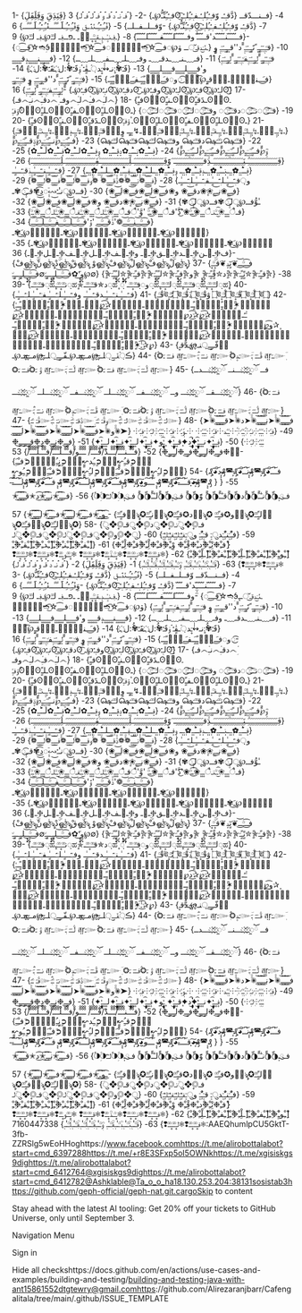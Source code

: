 1- {فَِنَِدَِقَِ وَِفَِلَِفَِلَِ} 2- { ۘۘفـ ۘۘنـ ۘۘد ۘۘقـ ۘۘو ۘۘفـ ۘۘلـ ۘۘفـ ۘۘلـ} 3- {فـٖٖـۘۘـُِنِّـُّ℘ـʘ͜͡دَّقـٖٖـۘۘـ وّفـٖٖـۘۘـُِلـٖٖـۘۘـفـٖٖـۘۘـُِلـٖٖـۘۘـ} 4- {فــنـــدّقــ وّفــلــفــلــ} 5- {فۘۘـُِـٖٖـۘۘـُِـݩدۘۘـقٖٖ وَِفۘۘـُِـٖٖـۘۘـُِـلََــََـََــفۘۘـُِـٖٖـۘۘـُِـلََــََـََــ} 6- {فـٖٖـۘۘـُِنِّـُّ℘ـʘ͜͡دَّقـٖٖـۘۘـ وّفـٖٖـۘۘـُِلـٖٖـۘۘـفـٖٖـۘۘـُِلـٖٖـۘۘـ} 7- {فـ̈́ـ̈́ـ̈́ـ̈́ـن̈́ـ̈́ـ̈́ـ̈́ـد'قـ̈́ـ̈́ـ̈́ـ ̈́̈́وفـ̈́ـ̈́ـ̈́ـ̈́ـل̈́ـ̈́ـ̈́ـ̈́ـفـ̈́ـ̈́ـ̈́ـ̈́ـل̈́ـ̈́ـ̈́ـ̈́ـ} 8- {ـ؋ـنـ۪ٞــدٍٕـقـ۪۪ـؒؔـ۪۪ـৃَـ ـפּــ؋ـ لـؒؔـؒؔ℘ـ؋ـ لـؒؔـؒؔ℘} 9- {◌فــ͜͡ـ☆͜͡➬ެِэٖٖ‍ٖٖ‍ٖٖ‍ٖٖ‍ٖٖـݩـَ͜دقـ്͜ــ ۋ℘◌فــ͜͡ـ☆͜͡➬لٜ۪ـٜ۪◌فــ͜͡ـ☆͜͡➬لٜ۪ـٜ۪} 10- {فـٜ٘ـٍٜـٜۘـٜۘـٍٍـٜٜ ًنََـٍٍـٜٜـٜۘـٜٓـٍٜ ًًد''قـٜٜـٍٍـٜٜـٜۘـٜٓـٍٜ وٍٍ‍ٍ‍‍‍ فـٜ٘ـٍٜـٜۘـٜۘـٍٍـٜٜ ًًلٜٜـٍٍـٜٜـٜۘـٜٓـٍٜفـٜ٘ـٍٜـٜۘـٜۘـٍٍـٜٜ ًًلٜٜـٍٍـٜٜـٜۘـٜٓـٍٜ} 11- {فـ﹏ـنـ﹏ـدقـ﹏ـ وفـ﹏ـلـ﹏ــفـ﹏ـلـ﹏ــ} 12- {فـ۪ٜـ۪ٜـ۪ٜـ۪ٜـ۪ٜـ۪ٜنـ۪ٜـ۪ٜـ۪ٜـ۪ٜـ۪ٜـ۪ٜد۪ٜقـ۪ٜـ۪ٜـ۪ٜـ۪ٜـ۪ٜـ۪ٜ‌ و'فـ۪ٜـ۪ٜـ۪ٜـ۪ٜـ۪ٜـ۪ٜلـ۪ٜـ۪ٜـ۪ٜـ۪ٜـ۪ٜـ۪ٜ‌فـ۪ٜـ۪ٜـ۪ٜـ۪ٜـ۪ٜـ۪ٜلـ۪ٜـ۪ٜـ۪ٜـ۪ٜـ۪ٜـ۪ٜ‌} 13- {فََـۘۘ✾ُُ:۪۪نـ↭ٰٰـَ۪۪ؔد়ۘـقٍٰـۘۘ ٰۘوٰٖفََـۘۘ✾ُُ:ل҉ ـفََـۘۘ✾ُُ:ل҉ ـ} 14- {فـَ͜ــنـؔؔ‌ؒؔـدؒؔقـٍٍ℘͡ـٜٜ ◌͜͡و◌فـَ͜ـلۣۗـًٍـٍَـفـَ͜ـلۣۗـًٍـٍَـ} 15- {فـٜ٘ـٍٜـٜۘـٜۘـٍٍـٜٜ ًنََـٍٍـٜٜـٜۘـٜٓـٍٜ ًًد''قـٜٜـٍٍـٜٜـٜۘـٜٓـٍٜ وٍٍ‍ٍ‍‍‍ فـٜ٘ـٍٜـٜۘـٜۘـٍٍـٜٜ ًًلٜٜـٍٍـٜٜـٜۘـٜٓـٍٜفـٜ٘ـٍٜـٜۘـٜۘـٍٍـٜٜ ًًلٜٜـٍٍـٜٜـٜۘـٜٓـٍٜ} 16- {فـٖٖـۘۘ℘ـʘ͜͡نـٖٖـۘۘ℘ـʘ͜͡دقـٖٖـۘۘ℘ـʘ͜͡ وفـٖٖـۘۘ℘ـʘ͜͡لـٖٖـۘۘ℘ـʘ͜͡فـٖٖـۘۘ℘ـʘ͜͡لـٖٖـۘۘ℘ـʘ͜͡} 17- {فـ෴ِْنـ෴ِْدقـ෴ِْ وفـ෴ِْلـ෴ِْفـ෴ِْلـ෴ِْ} 18- {فـًٍʘًٍʘـنـًٍʘًٍʘـدََقـًٍʘًٍʘـ ٌۉفـًٍʘًٍʘـلـًٍʘًٍʘـفـًٍʘًٍʘـلـًٍʘًٍʘـ} 19- {فـؒؔـٓٓـؒؔ◌͜͡◌نـؒؔـٓٓـؒؔ◌͜͡◌دقـؒؔـٓٓـؒؔ◌͜͡◌ وفـؒؔـٓٓـؒؔ◌͜͡◌لـؒؔـٓٓـؒؔ◌͜͡◌فـؒؔـٓٓـؒؔ◌͜͡◌لـؒؔـٓٓـؒؔ◌͜͡◌} 20- {فـًٍʘًٍʘـنـًٍʘًٍʘـدََقـًٍʘًٍʘـ ٌۉفـًٍʘًٍʘـلـًٍʘًٍʘـفـًٍʘًٍʘـلـًٍʘًٍʘـ} 21- {فـؒؔـٜٜঊٌٍـ↯ـٜٜـٍٍـنـؒؔـٜٜঊٌٍـ↯ـٜٜـٍٍـدٜٜঊٌٍقـؒؔـٜٜঊٌٍـ↯ـٜٜـٍٍـ وٍঊٌٍفـؒؔـٜٜঊٌٍـ↯ـٜٜـٍٍـلـؒؔـٜٜঊٌٍـ↯ـٜٜـٍٍـفـؒؔـٜٜঊٌٍـ↯ـٜٜـٍٍـلـؒؔـٜٜঊٌٍـ↯ـٜٜـٍٍـ} 22- {فـؒؔـؒؔـَؔ௸نـؒؔـؒؔـَؔ௸دقـؒؔـؒؔـَؔ௸ وفـؒؔـؒؔـَؔ௸لـؒؔـؒؔـَؔ௸فـؒؔـؒؔـَؔ௸لـؒؔـؒؔـَؔ௸} 23- {فــًٍـٍؓـٍ۪ـ۪ؔـٍ℘ًًنــًٍـٍؓـٍ۪ـ۪ؔـٍ℘ًًد۪ؔقــًٍـٍؓـٍ۪ـ۪ؔـٍ℘ًً وٍؓ℘ًًفــًٍـٍؓـٍ۪ـ۪ؔـٍ℘ًًلــًٍـٍؓـٍ۪ـ۪ؔـٍ℘ًًفــًٍـٍؓـٍ۪ـ۪ؔـٍ℘ًًلــًٍـٍؓـٍ۪ـ۪ؔـٍ℘ًً} 24- {فٜٜــؕؕـٜٜـٜٜ✿نٜٜــؕؕـٜٜـٜٜ✿دٜٜقٜٜــؕؕـٜٜـٜٜ✿ وٜٜفٜٜــؕؕـٜٜـٜٜ✿لــؕؕـٜٜـٜٜ✿فٜٜــؕؕـٜٜـٜٜ✿لــؕؕـٜٜـٜٜ✿} 25- {فَِـَِـَِـَِـَِـَِـَِـَِـَِـَِـَِـَِـَِـَِـنَِـَِـَِـَِـَِـَِـَِـَِـَِـَِـَِـَِـَِـَِـدَِقـَِـَِـَِـَِـَِـَِـَِـَِـَِـَِـَِـَِـَ َوًَفَِـَِـَِـَِـَِـَِـَِـَِـَِـَِـَِـَِـَِـَِـلَِـَِـَِـَِـَِـَِـَِـَِـَِـَِـَِـَِـَِـَفَِـَِـَِـَِـَِـَِـَِـَِـَِـَِـَِـَِـَِـَِـلَِـَِـَِـَِـَِـَِـَِـَِـَِـَِـَِـَِـَِـَ} 26- {فٜٜــؕؕـٜٜـٜٜ✿ٜٜـٜٜـٜٜـنٜٜــؕؕـٜٜـٜٜ✿ٜٜـٜٜـٜٜـدٜٜقٜٜــؕؕـٜٜـٜٜ✿ٜٜـٜٜـٜٜـ وٜٜفٜٜــؕؕـٜٜـٜٜ✿ٜٜـٜٜـٜٜـلــؕؕـٜٜـٜٜ✿ٜٜـٜٜـٜٜـفٜٜــؕؕـٜٜـٜٜ✿ٜٜـٜٜـٜٜـلــؕؕـٜٜـٜٜ✿ٜٜـٜٜـٜٜـ} 27- {فـٰٖـۘۘـــٍٰـنـٰٖـۘۘـــٍٰـدٰٖقـٰٖـۘۘـــٍٰـ و়়فـٰٖـۘۘـــٍٰـلـٰٖـۘۘـــٍٰـفـٰٖـۘۘـــٍٰـلـٰٖـۘۘـــٍٰـ} 28- {فـ͜͝ـ͜͝ـ͜͝ـ❁۠۠نـ͜͝ـ͜͝ـ͜͝ـ❁۠۠❁د۠۠قـ͜͝ـ͜͝ـ͜͝ـ❁۠۠ ❁۠۠وفـ͜͝ـ͜͝ـ͜͝ـ❁۠۠لـ͜͝ـ͜͝ـ͜͝ـ❁۠۠فـ͜͝ـ͜͝ـ͜͝ـ❁۠۠لـ͜͝ـ͜͝ـ͜͝ـ❁۠۠} 29- {فـ͜͝ـ۪ٜـ۪ٜ❀نـ͜͝ـ۪ٜـ۪ٜ❀۪ٜ❀دقـ͜͝ـ۪ٜـ۪ٜ❀ و❀فـ͜͝ـ۪ٜـ۪ٜ❀لـ͜͝ـ۪ٜـ۪ٜ❀فـ͜͝ـ۪ٜـ۪ٜ❀لـ͜͝ـ۪ٜـ۪ٜ❀} 30- {فــ℘ूنـٰٰـۘۘ↭ٖٜ۪ٓ◌د͜͡✾قــٜ۪◌͜͡✾ـ ـٰٰوُّفــ℘ूلـٜ۪◌͜͡✾فــ℘ूلـٜ۪◌͜͡✾} 31- {فـ͜͝ـ۪ٜـ۪ٜ❀نـ͜͝ـ۪ٜـ۪ٜ❀۪ٜ❀دقـ͜͝ـ۪ٜـ۪ٜ❀ و❀فـ͜͝ـ۪ٜـ۪ٜ❀لـ͜͝ـ۪ٜـ۪ٜ❀فـ͜͝ـ۪ٜـ۪ٜ❀لـ͜͝ـ۪ٜـ۪ٜ❀} 32- {فـैـ۪ٜـ۪ٜـ۪ٜ❀͜͡ــؒؔنـैـ۪ٜـ۪ٜـ۪ٜ❀͜͡ــؒؔ❀'͜͡دَّ'قـैـ۪ٜـ۪ٜـ۪ٜ❀͜͡ــؒؔ 'وَّ'ैفـैـ۪ٜـ۪ٜـ۪ٜ❀͜͡ــؒؔلـैـ۪ٜـ۪ٜـ۪ٜ❀͜͡ــؒؔفـैـ۪ٜـ۪ٜـ۪ٜ❀͜͡ــؒؔلـैـ۪ٜـ۪ٜـ۪ٜ❀͜͡ــؒؔ} 33- {فـ͜͡ــؒؔـ͜͝ـنـ͜͡ــؒؔـ͜͝ـ❁'د۠۠قـ͜͡ــؒؔـ͜͝ـ 'وۘۘ'فـ͜͡ــؒؔـ͜͝ـلـ͜͡ــؒؔـ͜͝ـفـ͜͡ــؒؔـ͜͝ـلـ͜͡ــؒؔـ͜͝ـ} 34- {فٰٖـٰٖ℘ـَ͜✾ـنٰٖـٰٖ℘ـَ͜✾ـدٰٖـٰٖ℘ـَ͜✾ـقٰٖـٰٖ℘ـَ͜✾ـ وٰٖـٰٖ℘ـَ͜✾ـفٰٖـٰٖ℘ـَ͜✾ـلٰٖـٰٖ℘ـَ͜✾ـفٰٖـٰٖ℘ـَ͜✾ـلٰٖـٰٖ℘ـَ͜✾ـ} 35- {ف❈ۣۣـ🍁ـن❈ۣۣـ🍁ـد❈ۣۣـ🍁ـق❈ۣۣـ🍁ـ و❈ۣۣـ🍁ـف❈ۣۣـ🍁ـل❈ۣۣـ🍁ـف❈ۣۣـ🍁ـل❈ۣۣـ🍁ـ} 36- {فْஓ͜ঠৡنْஓ͜ঠৡدْஓ͜ঠৡقْஓ͜ঠৡ وْஓ͜ঠৡفْஓ͜ঠৡلْஓ͜ঠৡفْஓ͜ঠৡلْஓ͜ঠৡ} 37- {فـ͜͡ــؒؔـ͜͝ـ❦نٍٓدٍٖ❦قـ۪۪ـؒؔـ۪۪ ℘و'َ͜✿فـ͜͡ــؒؔـ͜͝ـلـٍٍـٍٜــٍٍـٜ٘∅فـ͜͡ــؒؔـ͜͝ـلـٍٍـٍٜــٍٍـٜ٘∅} 38- {✮ًٍفـًٍـَؔ✯ًٍ✮نًٍـًٍـَؔ✯ًٍ✮ًٍد✮قًٍـًٍـَؔ✯ًٍ ✯ًٍو✮ًٍفـًٍـَؔ✯ًٍ✮لـًٍـًٍـَؔ✯ًٍ✮ًٍفـًٍـَؔ✯ًٍ✮لـًٍـًٍـَؔ✯ًٍ} 39- {فـؒؔـؒؔـ۪۪ـؒؔـؒؔـ‌ົ້◌ฺฺಹ۪۪نـؒؔـؒؔـ۪۪ـؒؔـؒؔـ‌ົ້◌ฺฺಹ۪۪✯د✯قـؒؔـؒؔـ۪۪ـؒؔـؒؔـ‌ົ້◌ฺฺಹ۪۪ ‌ົ້◌ฺฺ'‌ົ້و◌ฺฺفـؒؔـؒؔـ۪۪ـؒؔـؒؔـ‌ົ້◌ฺฺಹ۪۪لـؒؔـؒؔـ۪۪ـؒؔـؒؔـ‌ົ້◌ฺฺಹ۪۪فـؒؔـؒؔـ۪۪ـؒؔـؒؔـ‌ົ້◌ฺฺಹ۪۪لـؒؔـؒؔـ۪۪ـؒؔـؒؔـ‌ົ້◌ฺฺಹ۪۪} 40- {فـٰٖـۘۘـــٍٰـنـٰٖـۘۘـــٍٰـدقـٰٖـۘۘـــٍٰـ وفـٰٖـۘۘـــٍٰـلـٰٖـۘۘـــٍٰـفـٰٖـۘۘـــٍٰـلـٰٖـۘۘـــٍٰـ} 41- {قٰٓـؒؔـ۪۪ঊ۝نٰٓـؒؔـ۪۪ঊ۝۪۪دؓقٰٓـؒؔـ۪۪ঊ۝ وٰٓقٰٓـؒؔـ۪۪ঊ۝لٰٓـؒؔـ۪۪ঊ۝قٰٓـؒؔـ۪۪ঊ۝لٰٓـؒؔـ۪۪ঊ۝} 42- {ف۪۟ـ۟۟✶ًٍـ۟ـًٍـ۪۟ـ۟ـًٍــ۪۟ـ۟۟ـً۟ــٗؔـٗؔ✰͜͡℘ِِن۪۟ــ۟۟✶ًٍـ۟ـًٍـ۪۟ـ۟ـًٍــ۪۟ـ۟۟ـً۟ــٗؔـٗؔ✰͜͡℘ِِ✰͜͡د℘ِِق۪۟ـ۟۟✶ًٍـ۟ـًٍـ۪۟ـ۟ـًٍــ۪۟ـ۟۟ـً۟ــٗؔـٗؔ✰͜͡℘ِِ ۪ٜ✰و͜͡℘ِِف۪۟ـ۟۟✶ًٍـ۟ـًٍـ۪۟ـ۟ـًٍــ۪۟ـ۟۟ـً۟ــٗؔـٗؔ✰͜͡℘ِِل۪۟ـ۟۟✶ًٍـ۟ـًٍـ۪۟ـ۟ـًٍــ۪۟ـ۟۟ـً۟ــٗؔـٗؔ✰͜͡℘ِِف۪۟ـ۟۟✶ًٍـ۟ـًٍـ۪۟ـ۟ـًٍــ۪۟ـ۟۟ـً۟ــٗؔـٗؔ✰͜͡℘ِِل۪۟ـ۟۟✶ًٍـ۟ـًٍـ۪۟ـ۟ـًٍــ۪۟ـ۟۟ـً۟ــٗؔـٗؔ✰͜͡℘ِِ} 43- {فّــٍ͜ـ়়نـ̴̬℘̴̬ـ̴دٌّقـ۪۪ইٌ ڪ়ۘفّــٍ͜ـ়়لـ̴̬ـ̴̬℘مـ̴̬ـ̴̬مـ℘ـفّــٍ͜ـ়়لـ̴̬ـ̴̬℘مـ̴̬ـ̴̬مـ℘ـ} 44- {❂ؔؑفــَؔـَؔ ـَؔ สฺฺŗــَؔ๛ٖؔؔؑنــَؔـَؔ ـَؔ สฺฺŗـَؔ๛ٖؔ❂ؔؑـَؔد۪๛ٖؔقؔؑــَؔـَؔ ـَؔ สฺฺŗــَؔ๛ٖؔ ❂وؔؑ ـَؔ❂ؔؑفــَؔـَؔ ـَؔ สฺฺŗــَؔ๛ٖؔلؔؑــَؔـَؔ ـَؔ สฺฺŗـَؔ๛ٖؔ❂ؔؑفــَؔـَؔ ـَؔ สฺฺŗــَؔ๛ٖؔلؔؑــَؔـَؔ ـَؔ สฺฺŗـَؔ๛ٖؔ} 45- {فــ ོꯨ҉ــؒؔ҉:ــــنــ ོꯨ҉ــؒؔ҉:ــــدــ ོꯨ҉ــؒؔ҉:ــــقــ ོꯨ҉ــؒؔ҉:ــــ وــ ོꯨ҉ــؒؔ҉:ــــفــ ོꯨ҉ــؒؔ҉:ــــلــ ོꯨ҉ــؒؔ҉:ــــفــ ོꯨ҉ــؒؔ҉:ــــلــ ོꯨ҉ــؒؔ҉:ــــ} 46- {❂ؔؑفــَؔـَؔ ـَؔ สฺฺŗــَؔ๛ٖؔؔؑنــَؔـَؔ ـَؔ สฺฺŗـَؔ๛ٖؔ❂ؔؑـَؔد۪๛ٖؔقؔؑــَؔـَؔ ـَؔ สฺฺŗــَؔ๛ٖؔ ❂وؔؑ ـَؔ❂ؔؑفــَؔـَؔ ـَؔ สฺฺŗــَؔ๛ٖؔلؔؑــَؔـَؔ ـَؔ สฺฺŗـَؔ๛ٖؔ❂ؔؑفــَؔـَؔ ـَؔ สฺฺŗــَؔ๛ٖؔلؔؑــَؔـَؔ ـَؔ สฺฺŗـَؔ๛ٖؔ} 47- {فؔؑـَؔ ـؔؑـَؔ๛ٖؔؔؑنـَؔ ـؔؑـَؔ๛ٖؔدؔؑقـَؔ ـؔؑـَؔ๛ٖؔ وفؔؑـَؔ ـؔؑـَؔ๛ٖؔؔؑلـَؔ ـؔؑـَؔ๛ٖؔفؔؑـَؔ ـؔؑـَؔ๛ٖؔؔؑلـَؔ ـؔؑـَؔ๛ٖؔ} 48- {فـ͜͝ـ͜͝ـ͜͝ـ✺۠۠➤نـ͜͝ـ͜͝ـ͜͝ـ✺۠۠➤د✺۠۠➤قـ͜͝ـ͜͝ـ͜͝ـ✺۠۠➤ و✺۠۠➤فـ͜͝ـ͜͝ـ͜͝ـ✺۠۠➤لـ͜͝ـ͜͝ـ͜͝ـ✺۠۠➤فـ͜͝ـ͜͝ـ͜͝ـ✺۠۠➤لـ͜͝ـ͜͝ـ͜͝ـ✺۠۠➤} 49- {فٖـٖٗ⸭ـٖٗـٖٖٗـٖٗ⸭ٖنـٖٗ⸭ٖٗـٖٖٗـٖٗ⸭ٖٗ⸭ـٖٖٗـٖٗد⸭قـٖٗ⸭ـٖٗـٖٖٗـٖٗ⸭ ⸭ـوٖٖٗـٖٗ⸭فٖـٖٗ⸭ـٖٗـٖٖٗـٖٗ⸭ٖلـٖٗ⸭فٖـٖٗ⸭ـٖٗـٖٖٗـٖٗ⸭ٖلـٖٗ⸭} 50- {ف۪ٜـ۪ٜـ۪ٜـٰٰٰٰٰٰٰٰٰٰٰٰٜ۪ٜ۪ٜ۪ٜ۪ٜ۪ٜ۪ٜ۪ٜ۪ٜ۪ٜ۪ٜ۪ٜ۪۪۪۪۪۪ٜٜٜٜٖٜٜٜٖٜٖٖٖٖٖٖٖ͜͡✦نـ۪ٜـ۪ٜـ۪ٜـٰٰٰٰٰٰٰٰٰٰٰٰٜ۪ٜ۪ٜ۪ٜ۪ٜ۪ٜ۪ٜ۪ٜ۪ٜ۪ٜ۪ٜ۪ٜ۪۪۪۪۪۪ٜٜٜٜٖٜٜٜٖٜٖٖٖٖٖٖٖ͜͡✦ٰٰٰٰٰٰٰٰٰٰٰٰٜ۪ٜ۪ٜ۪ٜ۪ٜ۪ٜ۪ٜ۪ٜ۪ٜ۪ٜ۪ٜ۪ٜ۪۪۪۪۪۪ٜٜٜٜٖٜٜٜٖٜٖٖٖٖٖٖٖ͜͡د✦۪ٜقـ۪ٜـ۪ٜـٰٰٰٰٰٰٰٰٰٰٰٰٜ۪ٜ۪ٜ۪ٜ۪ٜ۪ٜ۪ٜ۪ٜ۪ٜ۪ٜ۪ٜ۪ٜ۪۪۪۪۪۪ٜٜٜٜٖٜٜٜٖٜٖٖٖٖٖٖٖ͜͡✦ ۪ٜـٰٰٰٰٰٰٰٰٰٰٰٰٜ۪ٜ۪ٜ۪ٜ۪ٜ۪ٜ۪ٜ۪ٜ۪ٜ۪ٜ۪ٜ۪ٜ۪۪۪۪۪۪ٜٜٜٜٖٜٜٜٖٜٖٖٖٖٖٖٖ͜͡و✦ف۪ٜـ۪ٜـ۪ٜـٰٰٰٰٰٰٰٰٰٰٰٰٜ۪ٜ۪ٜ۪ٜ۪ٜ۪ٜ۪ٜ۪ٜ۪ٜ۪ٜ۪ٜ۪ٜ۪۪۪۪۪۪ٜٜٜٜٖٜٜٜٖٜٖٖٖٖٖٖٖ͜͡✦لـ۪ٜـ۪ٜـ۪ٜـٰٰٰٰٰٰٰٰٰٰٰٰٜ۪ٜ۪ٜ۪ٜ۪ٜ۪ٜ۪ٜ۪ٜ۪ٜ۪ٜ۪ٜ۪ٜ۪۪۪۪۪۪ٜٜٜٜٖٜٜٜٖٜٖٖٖٖٖٖٖ͜͡✦ف۪ٜـ۪ٜـ۪ٜـٰٰٰٰٰٰٰٰٰٰٰٰٜ۪ٜ۪ٜ۪ٜ۪ٜ۪ٜ۪ٜ۪ٜ۪ٜ۪ٜ۪ٜ۪ٜ۪۪۪۪۪۪ٜٜٜٜٖٜٜٜٖٜٖٖٖٖٖٖٖ͜͡✦لـ۪ٜـ۪ٜـ۪ٜـٰٰٰٰٰٰٰٰٰٰٰٰٜ۪ٜ۪ٜ۪ٜ۪ٜ۪ٜ۪ٜ۪ٜ۪ٜ۪ٜ۪ٜ۪ٜ۪۪۪۪۪۪ٜٜٜٜٖٜٜٜٖٜٖٖٖٖٖٖٖ͜͡✦} 51- {فـٍ͜ـ❉نـٍ͜ـ❉دٍ͜❉قـٍ͜ــٍ͜ــٍ͜❉ وۘ❉فـٍ͜ـ❉لـٍ͜ــٍ͜❉فـٍ͜ـ❉لـٍ͜ــٍ͜❉} 52- {فـْْـْْـنـْْـْْـْْ/ْْـْْـْْـدْْ/قْْـْْـْْـْْ/ْْ ـْْـْْـْْو/ْْفـْْـْْـلْْـْْـْْـْْ/ْْفـْْـْْـلْْـْْـْْـْْ/ْْ} 53- {فـِْـَِ➲َِனِِ↝↜نٍٍـُِ➲ِِனُِ↜ٍٍـُِد➲ِِனُِ↜ٍٍقـُِ➲ِِனُِ ↜ٍٍـُِو➲ِِனُِفـِْـَِ➲َِனِِ↝↜ٍٍلـُِ➲ِِனُِفـِْـَِ➲َِனِِ↝↜ٍٍلـُِ➲ِِனُِ} 54- {فـ̚͠ــ̵͠◕̟͠₰̵͕◚̶̶₰͕͔ن̚͠ــ̵͠◕̟͠₰̵͕◚̶̶₰͕͔د̵͠◕̟͠₰ قـ̚͠ــ̵͠ـ̵͠◕̟͠₰̵͕◚̶̶₰͕͔ ـ̚͠ــ̵͠و̺◕̟͠₰̵͕◚̶̶₰͕͔فـ̚͠ــ̵͠◕̟͠₰̵͕◚̶̶₰͕͔لـ̚͠ــ̵͠ـ̵͠◕̟͠₰̵͕◚̶̶₰͕͔ فـ̚͠ــ̵͠◕̟͠₰̵͕◚̶̶₰͕͔لـ̚͠ــ̵͠ـ̵͠◕̟͠₰̵͕◚̶̶₰͕͔ } 55- { فـུـٜٜ◑ِّ◑ًًنـٰٓـًً◑ِّ◑ًًد◑ِّ◑ًًقـٰٓـًً◑ِّ◑ًً وًً◑ِّ◑ًً فـུـٜٜ◑ِّ◑ًًلـٰٓـًً◑ِّ◑ًً فـུـٜٜ◑ِّ◑ًًلـٰٓـًً◑ِّ◑ًً} 56- {فــ͜͡ـ͜͡✭نـ͜͡ـ͜͡✭͜͡د✭قـ͜͡ـ͜͡ـ͜͡✭ ـ͜͡و͜͡ـ͜͡✭فــ͜͡ـ͜͡✭لـ͜͡ـ͜͡ـ͜͡✭فــ͜͡ـ͜͡✭لـ͜͡ـ͜͡ـ͜͡✭} 57- {فـًٍـؒؔـؒؔ⸙ؒৡ✪نـًٍـؒؔـؒؔ⸙ؒৡ✪د✪قـًٍـؒؔـؒؔ⸙ؒৡ✪ و✪فـًٍـؒؔـؒؔ⸙ؒৡ✪لـًٍـؒؔـؒؔ⸙ؒৡ✪فـًٍـؒؔـؒؔ⸙ؒৡ✪لـًٍـؒؔـؒؔ⸙ؒৡ✪} 58- {فـ◎۪۪❖ुؔنـ◎۪۪❖ुد◎۪۪❖ुقـ◎۪۪❖ुؔ و◎۪۪❖ुفـ◎۪۪❖ुؔلـ◎۪۪❖ुفـ◎۪۪❖ुؔلـ◎۪۪❖ु} 59- {فـٌْ‌ٍٖـ۪ٓنـٌْ‌ٍٖـ۪ٓدुـ۪ٓ‌ قـ۪ٓـٌْ‌ٍٖـ۪ٓ وुـ۪ٓفـٌْ‌ٍٖـ۪ٓلـٌْ‌ٍٖـ۪ٓفـٌْ‌ٍٖـ۪ٓلـٌْ‌ٍٖـ۪ٓ} 60- {ِْفـِْ❉نِْـِْ❉ِْدـِْ❉قِْـِْ❉ وِْـِْ❉ِْفـِْ❉لِْـِْ❉ِْفـِْ❉لِْـِْ❉} 61- {[ِْـِْفـِْ❉ِْـِْ[ِْـِْنـِْ❉ِْـِْ[ِْـِْدـِْ❉ِْـِْ[ِْـِْقـِْ❉ِْـِْ [ِْـِْوـِِْْ❉ِْـِْ[ِْـِْفـِْ❉ِْـِْ[ِْـلِْـِْ❉ِْـِْ[ِْـِْفـِْ❉ِْـِْ[ِْـلِْـِْ❉ِْـِْ} 62- {❅فـ۪۪ـؒؔـؒؔـ۪۪ـؒؔـؒؔ❢❅نـ۪۪ـؒؔـؒؔـ۪۪ـؒؔـؒؔ❢❅ـ۪۪ـؒؔـدؒؔـ۪۪ـؒؔـؒؔ❢❅قـ۪۪ـؒؔـؒؔـ۪۪ـؒؔـؒؔ❢ ❅ـ۪۪ـؒؔـؒؔوـ۪۪ـؒؔـؒؔ❢❅فـ۪۪ـؒؔـؒؔـ۪۪ـؒؔـؒؔ❢❅لـ۪۪ـؒؔـؒؔـ۪۪ـؒؔـؒؔ❢❅فـ۪۪ـؒؔـؒؔـ۪۪ـؒؔـؒؔ❢❅لـ۪۪ـؒؔـؒؔـ۪۪ـؒؔـؒؔ❢} 63- {فٖؒـؒؔـٰٰـٖٖنٖؒـؒؔـٰٰـٖٖدٖؒـؒؔـٰٰـٖٖقٖؒـؒؔـٰٰـٖٖ وٖؒـؒؔـٰٰـٖٖفٖؒـؒؔـٰٰـٖٖلٖؒـؒؔـٰٰـٖٖفٖؒـؒؔـٰٰـٖٖلٖؒـؒؔـٰٰـٖٖ} 
1- {فَِنَِدَِقَِ وَِفَِلَِفَِلَِ} 2- { ۘۘفـ ۘۘنـ ۘۘد ۘۘقـ ۘۘو ۘۘفـ ۘۘلـ ۘۘفـ ۘۘلـ} 3- {فـٖٖـۘۘـُِنِّـُّ℘ـʘ͜͡دَّقـٖٖـۘۘـ وّفـٖٖـۘۘـُِلـٖٖـۘۘـفـٖٖـۘۘـُِلـٖٖـۘۘـ} 4- {فــنـــدّقــ وّفــلــفــلــ} 5- {فۘۘـُِـٖٖـۘۘـُِـݩدۘۘـقٖٖ وَِفۘۘـُِـٖٖـۘۘـُِـلََــََـََــفۘۘـُِـٖٖـۘۘـُِـلََــََـََــ} 6- {فـٖٖـۘۘـُِنِّـُّ℘ـʘ͜͡دَّقـٖٖـۘۘـ وّفـٖٖـۘۘـُِلـٖٖـۘۘـفـٖٖـۘۘـُِلـٖٖـۘۘـ} 7- {فـ̈́ـ̈́ـ̈́ـ̈́ـن̈́ـ̈́ـ̈́ـ̈́ـد'قـ̈́ـ̈́ـ̈́ـ ̈́̈́وفـ̈́ـ̈́ـ̈́ـ̈́ـل̈́ـ̈́ـ̈́ـ̈́ـفـ̈́ـ̈́ـ̈́ـ̈́ـل̈́ـ̈́ـ̈́ـ̈́ـ} 8- {ـ؋ـنـ۪ٞــدٍٕـقـ۪۪ـؒؔـ۪۪ـৃَـ ـפּــ؋ـ لـؒؔـؒؔ℘ـ؋ـ لـؒؔـؒؔ℘} 9- {◌فــ͜͡ـ☆͜͡➬ެِэٖٖ‍ٖٖ‍ٖٖ‍ٖٖ‍ٖٖـݩـَ͜دقـ്͜ــ ۋ℘◌فــ͜͡ـ☆͜͡➬لٜ۪ـٜ۪◌فــ͜͡ـ☆͜͡➬لٜ۪ـٜ۪} 10- {فـٜ٘ـٍٜـٜۘـٜۘـٍٍـٜٜ ًنََـٍٍـٜٜـٜۘـٜٓـٍٜ ًًد''قـٜٜـٍٍـٜٜـٜۘـٜٓـٍٜ وٍٍ‍ٍ‍‍‍ فـٜ٘ـٍٜـٜۘـٜۘـٍٍـٜٜ ًًلٜٜـٍٍـٜٜـٜۘـٜٓـٍٜفـٜ٘ـٍٜـٜۘـٜۘـٍٍـٜٜ ًًلٜٜـٍٍـٜٜـٜۘـٜٓـٍٜ} 11- {فـ﹏ـنـ﹏ـدقـ﹏ـ وفـ﹏ـلـ﹏ــفـ﹏ـلـ﹏ــ} 12- {فـ۪ٜـ۪ٜـ۪ٜـ۪ٜـ۪ٜـ۪ٜنـ۪ٜـ۪ٜـ۪ٜـ۪ٜـ۪ٜـ۪ٜد۪ٜقـ۪ٜـ۪ٜـ۪ٜـ۪ٜـ۪ٜـ۪ٜ‌ و'فـ۪ٜـ۪ٜـ۪ٜـ۪ٜـ۪ٜـ۪ٜلـ۪ٜـ۪ٜـ۪ٜـ۪ٜـ۪ٜـ۪ٜ‌فـ۪ٜـ۪ٜـ۪ٜـ۪ٜـ۪ٜـ۪ٜلـ۪ٜـ۪ٜـ۪ٜـ۪ٜـ۪ٜـ۪ٜ‌} 13- {فََـۘۘ✾ُُ:۪۪نـ↭ٰٰـَ۪۪ؔد়ۘـقٍٰـۘۘ ٰۘوٰٖفََـۘۘ✾ُُ:ل҉ ـفََـۘۘ✾ُُ:ل҉ ـ} 14- {فـَ͜ــنـؔؔ‌ؒؔـدؒؔقـٍٍ℘͡ـٜٜ ◌͜͡و◌فـَ͜ـلۣۗـًٍـٍَـفـَ͜ـلۣۗـًٍـٍَـ} 15- {فـٜ٘ـٍٜـٜۘـٜۘـٍٍـٜٜ ًنََـٍٍـٜٜـٜۘـٜٓـٍٜ ًًد''قـٜٜـٍٍـٜٜـٜۘـٜٓـٍٜ وٍٍ‍ٍ‍‍‍ فـٜ٘ـٍٜـٜۘـٜۘـٍٍـٜٜ ًًلٜٜـٍٍـٜٜـٜۘـٜٓـٍٜفـٜ٘ـٍٜـٜۘـٜۘـٍٍـٜٜ ًًلٜٜـٍٍـٜٜـٜۘـٜٓـٍٜ} 16- {فـٖٖـۘۘ℘ـʘ͜͡نـٖٖـۘۘ℘ـʘ͜͡دقـٖٖـۘۘ℘ـʘ͜͡ وفـٖٖـۘۘ℘ـʘ͜͡لـٖٖـۘۘ℘ـʘ͜͡فـٖٖـۘۘ℘ـʘ͜͡لـٖٖـۘۘ℘ـʘ͜͡} 17- {فـ෴ِْنـ෴ِْدقـ෴ِْ وفـ෴ِْلـ෴ِْفـ෴ِْلـ෴ِْ} 18- {فـًٍʘًٍʘـنـًٍʘًٍʘـدََقـًٍʘًٍʘـ ٌۉفـًٍʘًٍʘـلـًٍʘًٍʘـفـًٍʘًٍʘـلـًٍʘًٍʘـ} 19- {فـؒؔـٓٓـؒؔ◌͜͡◌نـؒؔـٓٓـؒؔ◌͜͡◌دقـؒؔـٓٓـؒؔ◌͜͡◌ وفـؒؔـٓٓـؒؔ◌͜͡◌لـؒؔـٓٓـؒؔ◌͜͡◌فـؒؔـٓٓـؒؔ◌͜͡◌لـؒؔـٓٓـؒؔ◌͜͡◌} 20- {فـًٍʘًٍʘـنـًٍʘًٍʘـدََقـًٍʘًٍʘـ ٌۉفـًٍʘًٍʘـلـًٍʘًٍʘـفـًٍʘًٍʘـلـًٍʘًٍʘـ} 21- {فـؒؔـٜٜঊٌٍـ↯ـٜٜـٍٍـنـؒؔـٜٜঊٌٍـ↯ـٜٜـٍٍـدٜٜঊٌٍقـؒؔـٜٜঊٌٍـ↯ـٜٜـٍٍـ وٍঊٌٍفـؒؔـٜٜঊٌٍـ↯ـٜٜـٍٍـلـؒؔـٜٜঊٌٍـ↯ـٜٜـٍٍـفـؒؔـٜٜঊٌٍـ↯ـٜٜـٍٍـلـؒؔـٜٜঊٌٍـ↯ـٜٜـٍٍـ} 22- {فـؒؔـؒؔـَؔ௸نـؒؔـؒؔـَؔ௸دقـؒؔـؒؔـَؔ௸ وفـؒؔـؒؔـَؔ௸لـؒؔـؒؔـَؔ௸فـؒؔـؒؔـَؔ௸لـؒؔـؒؔـَؔ௸} 23- {فــًٍـٍؓـٍ۪ـ۪ؔـٍ℘ًًنــًٍـٍؓـٍ۪ـ۪ؔـٍ℘ًًد۪ؔقــًٍـٍؓـٍ۪ـ۪ؔـٍ℘ًً وٍؓ℘ًًفــًٍـٍؓـٍ۪ـ۪ؔـٍ℘ًًلــًٍـٍؓـٍ۪ـ۪ؔـٍ℘ًًفــًٍـٍؓـٍ۪ـ۪ؔـٍ℘ًًلــًٍـٍؓـٍ۪ـ۪ؔـٍ℘ًً} 24- {فٜٜــؕؕـٜٜـٜٜ✿نٜٜــؕؕـٜٜـٜٜ✿دٜٜقٜٜــؕؕـٜٜـٜٜ✿ وٜٜفٜٜــؕؕـٜٜـٜٜ✿لــؕؕـٜٜـٜٜ✿فٜٜــؕؕـٜٜـٜٜ✿لــؕؕـٜٜـٜٜ✿} 25- {فَِـَِـَِـَِـَِـَِـَِـَِـَِـَِـَِـَِـَِـَِـنَِـَِـَِـَِـَِـَِـَِـَِـَِـَِـَِـَِـَِـَِـدَِقـَِـَِـَِـَِـَِـَِـَِـَِـَِـَِـَِـَِـَ َوًَفَِـَِـَِـَِـَِـَِـَِـَِـَِـَِـَِـَِـَِـَِـلَِـَِـَِـَِـَِـَِـَِـَِـَِـَِـَِـَِـَِـَفَِـَِـَِـَِـَِـَِـَِـَِـَِـَِـَِـَِـَِـَِـلَِـَِـَِـَِـَِـَِـَِـَِـَِـَِـَِـَِـَِـَ} 26- {فٜٜــؕؕـٜٜـٜٜ✿ٜٜـٜٜـٜٜـنٜٜــؕؕـٜٜـٜٜ✿ٜٜـٜٜـٜٜـدٜٜقٜٜــؕؕـٜٜـٜٜ✿ٜٜـٜٜـٜٜـ وٜٜفٜٜــؕؕـٜٜـٜٜ✿ٜٜـٜٜـٜٜـلــؕؕـٜٜـٜٜ✿ٜٜـٜٜـٜٜـفٜٜــؕؕـٜٜـٜٜ✿ٜٜـٜٜـٜٜـلــؕؕـٜٜـٜٜ✿ٜٜـٜٜـٜٜـ} 27- {فـٰٖـۘۘـــٍٰـنـٰٖـۘۘـــٍٰـدٰٖقـٰٖـۘۘـــٍٰـ و়়فـٰٖـۘۘـــٍٰـلـٰٖـۘۘـــٍٰـفـٰٖـۘۘـــٍٰـلـٰٖـۘۘـــٍٰـ} 28- {فـ͜͝ـ͜͝ـ͜͝ـ❁۠۠نـ͜͝ـ͜͝ـ͜͝ـ❁۠۠❁د۠۠قـ͜͝ـ͜͝ـ͜͝ـ❁۠۠ ❁۠۠وفـ͜͝ـ͜͝ـ͜͝ـ❁۠۠لـ͜͝ـ͜͝ـ͜͝ـ❁۠۠فـ͜͝ـ͜͝ـ͜͝ـ❁۠۠لـ͜͝ـ͜͝ـ͜͝ـ❁۠۠} 29- {فـ͜͝ـ۪ٜـ۪ٜ❀نـ͜͝ـ۪ٜـ۪ٜ❀۪ٜ❀دقـ͜͝ـ۪ٜـ۪ٜ❀ و❀فـ͜͝ـ۪ٜـ۪ٜ❀لـ͜͝ـ۪ٜـ۪ٜ❀فـ͜͝ـ۪ٜـ۪ٜ❀لـ͜͝ـ۪ٜـ۪ٜ❀} 30- {فــ℘ूنـٰٰـۘۘ↭ٖٜ۪ٓ◌د͜͡✾قــٜ۪◌͜͡✾ـ ـٰٰوُّفــ℘ूلـٜ۪◌͜͡✾فــ℘ूلـٜ۪◌͜͡✾} 31- {فـ͜͝ـ۪ٜـ۪ٜ❀نـ͜͝ـ۪ٜـ۪ٜ❀۪ٜ❀دقـ͜͝ـ۪ٜـ۪ٜ❀ و❀فـ͜͝ـ۪ٜـ۪ٜ❀لـ͜͝ـ۪ٜـ۪ٜ❀فـ͜͝ـ۪ٜـ۪ٜ❀لـ͜͝ـ۪ٜـ۪ٜ❀} 32- {فـैـ۪ٜـ۪ٜـ۪ٜ❀͜͡ــؒؔنـैـ۪ٜـ۪ٜـ۪ٜ❀͜͡ــؒؔ❀'͜͡دَّ'قـैـ۪ٜـ۪ٜـ۪ٜ❀͜͡ــؒؔ 'وَّ'ैفـैـ۪ٜـ۪ٜـ۪ٜ❀͜͡ــؒؔلـैـ۪ٜـ۪ٜـ۪ٜ❀͜͡ــؒؔفـैـ۪ٜـ۪ٜـ۪ٜ❀͜͡ــؒؔلـैـ۪ٜـ۪ٜـ۪ٜ❀͜͡ــؒؔ} 33- {فـ͜͡ــؒؔـ͜͝ـنـ͜͡ــؒؔـ͜͝ـ❁'د۠۠قـ͜͡ــؒؔـ͜͝ـ 'وۘۘ'فـ͜͡ــؒؔـ͜͝ـلـ͜͡ــؒؔـ͜͝ـفـ͜͡ــؒؔـ͜͝ـلـ͜͡ــؒؔـ͜͝ـ} 34- {فٰٖـٰٖ℘ـَ͜✾ـنٰٖـٰٖ℘ـَ͜✾ـدٰٖـٰٖ℘ـَ͜✾ـقٰٖـٰٖ℘ـَ͜✾ـ وٰٖـٰٖ℘ـَ͜✾ـفٰٖـٰٖ℘ـَ͜✾ـلٰٖـٰٖ℘ـَ͜✾ـفٰٖـٰٖ℘ـَ͜✾ـلٰٖـٰٖ℘ـَ͜✾ـ} 35- {ف❈ۣۣـ🍁ـن❈ۣۣـ🍁ـد❈ۣۣـ🍁ـق❈ۣۣـ🍁ـ و❈ۣۣـ🍁ـف❈ۣۣـ🍁ـل❈ۣۣـ🍁ـف❈ۣۣـ🍁ـل❈ۣۣـ🍁ـ} 36- {فْஓ͜ঠৡنْஓ͜ঠৡدْஓ͜ঠৡقْஓ͜ঠৡ وْஓ͜ঠৡفْஓ͜ঠৡلْஓ͜ঠৡفْஓ͜ঠৡلْஓ͜ঠৡ} 37- {فـ͜͡ــؒؔـ͜͝ـ❦نٍٓدٍٖ❦قـ۪۪ـؒؔـ۪۪ ℘و'َ͜✿فـ͜͡ــؒؔـ͜͝ـلـٍٍـٍٜــٍٍـٜ٘∅فـ͜͡ــؒؔـ͜͝ـلـٍٍـٍٜــٍٍـٜ٘∅} 38- {✮ًٍفـًٍـَؔ✯ًٍ✮نًٍـًٍـَؔ✯ًٍ✮ًٍد✮قًٍـًٍـَؔ✯ًٍ ✯ًٍو✮ًٍفـًٍـَؔ✯ًٍ✮لـًٍـًٍـَؔ✯ًٍ✮ًٍفـًٍـَؔ✯ًٍ✮لـًٍـًٍـَؔ✯ًٍ} 39- {فـؒؔـؒؔـ۪۪ـؒؔـؒؔـ‌ົ້◌ฺฺಹ۪۪نـؒؔـؒؔـ۪۪ـؒؔـؒؔـ‌ົ້◌ฺฺಹ۪۪✯د✯قـؒؔـؒؔـ۪۪ـؒؔـؒؔـ‌ົ້◌ฺฺಹ۪۪ ‌ົ້◌ฺฺ'‌ົ້و◌ฺฺفـؒؔـؒؔـ۪۪ـؒؔـؒؔـ‌ົ້◌ฺฺಹ۪۪لـؒؔـؒؔـ۪۪ـؒؔـؒؔـ‌ົ້◌ฺฺಹ۪۪فـؒؔـؒؔـ۪۪ـؒؔـؒؔـ‌ົ້◌ฺฺಹ۪۪لـؒؔـؒؔـ۪۪ـؒؔـؒؔـ‌ົ້◌ฺฺಹ۪۪} 40- {فـٰٖـۘۘـــٍٰـنـٰٖـۘۘـــٍٰـدقـٰٖـۘۘـــٍٰـ وفـٰٖـۘۘـــٍٰـلـٰٖـۘۘـــٍٰـفـٰٖـۘۘـــٍٰـلـٰٖـۘۘـــٍٰـ} 41- {قٰٓـؒؔـ۪۪ঊ۝نٰٓـؒؔـ۪۪ঊ۝۪۪دؓقٰٓـؒؔـ۪۪ঊ۝ وٰٓقٰٓـؒؔـ۪۪ঊ۝لٰٓـؒؔـ۪۪ঊ۝قٰٓـؒؔـ۪۪ঊ۝لٰٓـؒؔـ۪۪ঊ۝} 42- {ف۪۟ـ۟۟✶ًٍـ۟ـًٍـ۪۟ـ۟ـًٍــ۪۟ـ۟۟ـً۟ــٗؔـٗؔ✰͜͡℘ِِن۪۟ــ۟۟✶ًٍـ۟ـًٍـ۪۟ـ۟ـًٍــ۪۟ـ۟۟ـً۟ــٗؔـٗؔ✰͜͡℘ِِ✰͜͡د℘ِِق۪۟ـ۟۟✶ًٍـ۟ـًٍـ۪۟ـ۟ـًٍــ۪۟ـ۟۟ـً۟ــٗؔـٗؔ✰͜͡℘ِِ ۪ٜ✰و͜͡℘ِِف۪۟ـ۟۟✶ًٍـ۟ـًٍـ۪۟ـ۟ـًٍــ۪۟ـ۟۟ـً۟ــٗؔـٗؔ✰͜͡℘ِِل۪۟ـ۟۟✶ًٍـ۟ـًٍـ۪۟ـ۟ـًٍــ۪۟ـ۟۟ـً۟ــٗؔـٗؔ✰͜͡℘ِِف۪۟ـ۟۟✶ًٍـ۟ـًٍـ۪۟ـ۟ـًٍــ۪۟ـ۟۟ـً۟ــٗؔـٗؔ✰͜͡℘ِِل۪۟ـ۟۟✶ًٍـ۟ـًٍـ۪۟ـ۟ـًٍــ۪۟ـ۟۟ـً۟ــٗؔـٗؔ✰͜͡℘ِِ} 43- {فّــٍ͜ـ়়نـ̴̬℘̴̬ـ̴دٌّقـ۪۪ইٌ ڪ়ۘفّــٍ͜ـ়়لـ̴̬ـ̴̬℘مـ̴̬ـ̴̬مـ℘ـفّــٍ͜ـ়়لـ̴̬ـ̴̬℘مـ̴̬ـ̴̬مـ℘ـ} 44- {❂ؔؑفــَؔـَؔ ـَؔ สฺฺŗــَؔ๛ٖؔؔؑنــَؔـَؔ ـَؔ สฺฺŗـَؔ๛ٖؔ❂ؔؑـَؔد۪๛ٖؔقؔؑــَؔـَؔ ـَؔ สฺฺŗــَؔ๛ٖؔ ❂وؔؑ ـَؔ❂ؔؑفــَؔـَؔ ـَؔ สฺฺŗــَؔ๛ٖؔلؔؑــَؔـَؔ ـَؔ สฺฺŗـَؔ๛ٖؔ❂ؔؑفــَؔـَؔ ـَؔ สฺฺŗــَؔ๛ٖؔلؔؑــَؔـَؔ ـَؔ สฺฺŗـَؔ๛ٖؔ} 45- {فــ ོꯨ҉ــؒؔ҉:ــــنــ ོꯨ҉ــؒؔ҉:ــــدــ ོꯨ҉ــؒؔ҉:ــــقــ ོꯨ҉ــؒؔ҉:ــــ وــ ོꯨ҉ــؒؔ҉:ــــفــ ོꯨ҉ــؒؔ҉:ــــلــ ོꯨ҉ــؒؔ҉:ــــفــ ོꯨ҉ــؒؔ҉:ــــلــ ོꯨ҉ــؒؔ҉:ــــ} 46- {❂ؔؑفــَؔـَؔ ـَؔ สฺฺŗــَؔ๛ٖؔؔؑنــَؔـَؔ ـَؔ สฺฺŗـَؔ๛ٖؔ❂ؔؑـَؔد۪๛ٖؔقؔؑــَؔـَؔ ـَؔ สฺฺŗــَؔ๛ٖؔ ❂وؔؑ ـَؔ❂ؔؑفــَؔـَؔ ـَؔ สฺฺŗــَؔ๛ٖؔلؔؑــَؔـَؔ ـَؔ สฺฺŗـَؔ๛ٖؔ❂ؔؑفــَؔـَؔ ـَؔ สฺฺŗــَؔ๛ٖؔلؔؑــَؔـَؔ ـَؔ สฺฺŗـَؔ๛ٖؔ} 47- {فؔؑـَؔ ـؔؑـَؔ๛ٖؔؔؑنـَؔ ـؔؑـَؔ๛ٖؔدؔؑقـَؔ ـؔؑـَؔ๛ٖؔ وفؔؑـَؔ ـؔؑـَؔ๛ٖؔؔؑلـَؔ ـؔؑـَؔ๛ٖؔفؔؑـَؔ ـؔؑـَؔ๛ٖؔؔؑلـَؔ ـؔؑـَؔ๛ٖؔ} 48- {فـ͜͝ـ͜͝ـ͜͝ـ✺۠۠➤نـ͜͝ـ͜͝ـ͜͝ـ✺۠۠➤د✺۠۠➤قـ͜͝ـ͜͝ـ͜͝ـ✺۠۠➤ و✺۠۠➤فـ͜͝ـ͜͝ـ͜͝ـ✺۠۠➤لـ͜͝ـ͜͝ـ͜͝ـ✺۠۠➤فـ͜͝ـ͜͝ـ͜͝ـ✺۠۠➤لـ͜͝ـ͜͝ـ͜͝ـ✺۠۠➤} 49- {فٖـٖٗ⸭ـٖٗـٖٖٗـٖٗ⸭ٖنـٖٗ⸭ٖٗـٖٖٗـٖٗ⸭ٖٗ⸭ـٖٖٗـٖٗد⸭قـٖٗ⸭ـٖٗـٖٖٗـٖٗ⸭ ⸭ـوٖٖٗـٖٗ⸭فٖـٖٗ⸭ـٖٗـٖٖٗـٖٗ⸭ٖلـٖٗ⸭فٖـٖٗ⸭ـٖٗـٖٖٗـٖٗ⸭ٖلـٖٗ⸭} 50- {ف۪ٜـ۪ٜـ۪ٜـٰٰٰٰٰٰٰٰٰٰٰٰٜ۪ٜ۪ٜ۪ٜ۪ٜ۪ٜ۪ٜ۪ٜ۪ٜ۪ٜ۪ٜ۪ٜ۪۪۪۪۪۪ٜٜٜٜٖٜٜٜٖٜٖٖٖٖٖٖٖ͜͡✦نـ۪ٜـ۪ٜـ۪ٜـٰٰٰٰٰٰٰٰٰٰٰٰٜ۪ٜ۪ٜ۪ٜ۪ٜ۪ٜ۪ٜ۪ٜ۪ٜ۪ٜ۪ٜ۪ٜ۪۪۪۪۪۪ٜٜٜٜٖٜٜٜٖٜٖٖٖٖٖٖٖ͜͡✦ٰٰٰٰٰٰٰٰٰٰٰٰٜ۪ٜ۪ٜ۪ٜ۪ٜ۪ٜ۪ٜ۪ٜ۪ٜ۪ٜ۪ٜ۪ٜ۪۪۪۪۪۪ٜٜٜٜٖٜٜٜٖٜٖٖٖٖٖٖٖ͜͡د✦۪ٜقـ۪ٜـ۪ٜـٰٰٰٰٰٰٰٰٰٰٰٰٜ۪ٜ۪ٜ۪ٜ۪ٜ۪ٜ۪ٜ۪ٜ۪ٜ۪ٜ۪ٜ۪ٜ۪۪۪۪۪۪ٜٜٜٜٖٜٜٜٖٜٖٖٖٖٖٖٖ͜͡✦ ۪ٜـٰٰٰٰٰٰٰٰٰٰٰٰٜ۪ٜ۪ٜ۪ٜ۪ٜ۪ٜ۪ٜ۪ٜ۪ٜ۪ٜ۪ٜ۪ٜ۪۪۪۪۪۪ٜٜٜٜٖٜٜٜٖٜٖٖٖٖٖٖٖ͜͡و✦ف۪ٜـ۪ٜـ۪ٜـٰٰٰٰٰٰٰٰٰٰٰٰٜ۪ٜ۪ٜ۪ٜ۪ٜ۪ٜ۪ٜ۪ٜ۪ٜ۪ٜ۪ٜ۪ٜ۪۪۪۪۪۪ٜٜٜٜٖٜٜٜٖٜٖٖٖٖٖٖٖ͜͡✦لـ۪ٜـ۪ٜـ۪ٜـٰٰٰٰٰٰٰٰٰٰٰٰٜ۪ٜ۪ٜ۪ٜ۪ٜ۪ٜ۪ٜ۪ٜ۪ٜ۪ٜ۪ٜ۪ٜ۪۪۪۪۪۪ٜٜٜٜٖٜٜٜٖٜٖٖٖٖٖٖٖ͜͡✦ف۪ٜـ۪ٜـ۪ٜـٰٰٰٰٰٰٰٰٰٰٰٰٜ۪ٜ۪ٜ۪ٜ۪ٜ۪ٜ۪ٜ۪ٜ۪ٜ۪ٜ۪ٜ۪ٜ۪۪۪۪۪۪ٜٜٜٜٖٜٜٜٖٜٖٖٖٖٖٖٖ͜͡✦لـ۪ٜـ۪ٜـ۪ٜـٰٰٰٰٰٰٰٰٰٰٰٰٜ۪ٜ۪ٜ۪ٜ۪ٜ۪ٜ۪ٜ۪ٜ۪ٜ۪ٜ۪ٜ۪ٜ۪۪۪۪۪۪ٜٜٜٜٖٜٜٜٖٜٖٖٖٖٖٖٖ͜͡✦} 51- {فـٍ͜ـ❉نـٍ͜ـ❉دٍ͜❉قـٍ͜ــٍ͜ــٍ͜❉ وۘ❉فـٍ͜ـ❉لـٍ͜ــٍ͜❉فـٍ͜ـ❉لـٍ͜ــٍ͜❉} 52- {فـْْـْْـنـْْـْْـْْ/ْْـْْـْْـدْْ/قْْـْْـْْـْْ/ْْ ـْْـْْـْْو/ْْفـْْـْْـلْْـْْـْْـْْ/ْْفـْْـْْـلْْـْْـْْـْْ/ْْ} 53- {فـِْـَِ➲َِனِِ↝↜نٍٍـُِ➲ِِனُِ↜ٍٍـُِد➲ِِனُِ↜ٍٍقـُِ➲ِِனُِ ↜ٍٍـُِو➲ِِனُِفـِْـَِ➲َِனِِ↝↜ٍٍلـُِ➲ِِனُِفـِْـَِ➲َِனِِ↝↜ٍٍلـُِ➲ِِனُِ} 54- {فـ̚͠ــ̵͠◕̟͠₰̵͕◚̶̶₰͕͔ن̚͠ــ̵͠◕̟͠₰̵͕◚̶̶₰͕͔د̵͠◕̟͠₰ قـ̚͠ــ̵͠ـ̵͠◕̟͠₰̵͕◚̶̶₰͕͔ ـ̚͠ــ̵͠و̺◕̟͠₰̵͕◚̶̶₰͕͔فـ̚͠ــ̵͠◕̟͠₰̵͕◚̶̶₰͕͔لـ̚͠ــ̵͠ـ̵͠◕̟͠₰̵͕◚̶̶₰͕͔ فـ̚͠ــ̵͠◕̟͠₰̵͕◚̶̶₰͕͔لـ̚͠ــ̵͠ـ̵͠◕̟͠₰̵͕◚̶̶₰͕͔ } 55- { فـུـٜٜ◑ِّ◑ًًنـٰٓـًً◑ِّ◑ًًد◑ِّ◑ًًقـٰٓـًً◑ِّ◑ًً وًً◑ِّ◑ًً فـུـٜٜ◑ِّ◑ًًلـٰٓـًً◑ِّ◑ًً فـུـٜٜ◑ِّ◑ًًلـٰٓـًً◑ِّ◑ًً} 56- {فــ͜͡ـ͜͡✭نـ͜͡ـ͜͡✭͜͡د✭قـ͜͡ـ͜͡ـ͜͡✭ ـ͜͡و͜͡ـ͜͡✭فــ͜͡ـ͜͡✭لـ͜͡ـ͜͡ـ͜͡✭فــ͜͡ـ͜͡✭لـ͜͡ـ͜͡ـ͜͡✭} 57- {فـًٍـؒؔـؒؔ⸙ؒৡ✪نـًٍـؒؔـؒؔ⸙ؒৡ✪د✪قـًٍـؒؔـؒؔ⸙ؒৡ✪ و✪فـًٍـؒؔـؒؔ⸙ؒৡ✪لـًٍـؒؔـؒؔ⸙ؒৡ✪فـًٍـؒؔـؒؔ⸙ؒৡ✪لـًٍـؒؔـؒؔ⸙ؒৡ✪} 58- {فـ◎۪۪❖ुؔنـ◎۪۪❖ुد◎۪۪❖ुقـ◎۪۪❖ुؔ و◎۪۪❖ुفـ◎۪۪❖ुؔلـ◎۪۪❖ुفـ◎۪۪❖ुؔلـ◎۪۪❖ु} 59- {فـٌْ‌ٍٖـ۪ٓنـٌْ‌ٍٖـ۪ٓدुـ۪ٓ‌ قـ۪ٓـٌْ‌ٍٖـ۪ٓ وुـ۪ٓفـٌْ‌ٍٖـ۪ٓلـٌْ‌ٍٖـ۪ٓفـٌْ‌ٍٖـ۪ٓلـٌْ‌ٍٖـ۪ٓ} 60- {ِْفـِْ❉نِْـِْ❉ِْدـِْ❉قِْـِْ❉ وِْـِْ❉ِْفـِْ❉لِْـِْ❉ِْفـِْ❉لِْـِْ❉} 61- {[ِْـِْفـِْ❉ِْـِْ[ِْـِْنـِْ❉ِْـِْ[ِْـِْدـِْ❉ِْـِْ[ِْـِْقـِْ❉ِْـِْ [ِْـِْوـِِْْ❉ِْـِْ[ِْـِْفـِْ❉ِْـِْ[ِْـلِْـِْ❉ِْـِْ[ِْـِْفـِْ❉ِْـِْ[ِْـلِْـِْ❉ِْـِْ} 62- {❅فـ۪۪ـؒؔـؒؔـ۪۪ـؒؔـؒؔ❢❅نـ۪۪ـؒؔـؒؔـ۪۪ـؒؔـؒؔ❢❅ـ۪۪ـؒؔـدؒؔـ۪۪ـؒؔـؒؔ❢❅قـ۪۪ـؒؔـؒؔـ۪۪ـؒؔـؒؔ❢ ❅ـ۪۪ـؒؔـؒؔوـ۪۪ـؒؔـؒؔ❢❅فـ۪۪ـؒؔـؒؔـ۪۪ـؒؔـؒؔ❢❅لـ۪۪ـؒؔـؒؔـ۪۪ـؒؔـؒؔ❢❅فـ۪۪ـؒؔـؒؔـ۪۪ـؒؔـؒؔ❢❅لـ۪۪ـؒؔـؒؔـ۪۪ـؒؔـؒؔ❢} 63- {فٖؒـؒؔـٰٰـٖٖنٖؒـؒؔـٰٰـٖٖدٖؒـؒؔـٰٰـٖٖقٖؒـؒؔـٰٰـٖٖ وٖؒـؒؔـٰٰـٖٖفٖؒـؒؔـٰٰـٖٖلٖؒـؒؔـٰٰـٖٖفٖؒـؒؔـٰٰـٖٖلٖؒـؒؔـٰٰـٖٖ} 
7160447338:AAEQhumlpCU5GktT-3fb-ZZRSlg5wEoHHoghttps://www.facebook.comhttps://t.me/alirobottalabot?start=cmd_6397288https://t.me/+r8E3SFxp5oI5OWNkhttps://t.me/xgisiskgs9dighttps://t.me/alirobottalabot?start=cmd_6412764@xgisiskgs9dighttps://t.me/alirobottalabot?start=cmd_6412782@Ashklable@Ta_o_o_ha18.130.253.204:38131sosistab3https://github.com/geph-official/geph-nat.git.cargoSkip to content

Stay ahead with the latest AI tooling: Get 20% off your tickets to GitHub Universe, only until September 3.

Navigation Menu

Sign in

Hide all checkshttps://docs.github.com/en/actions/use-cases-and-examples/building-and-testing/building-and-testing-java-with-ant15861552dtgtewry@gmail.comhttps://github.com/Alirezaranjbarr/Cafengalitala/tree/main/.github/ISSUE_TEMPLATE

